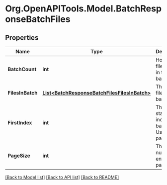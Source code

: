 
# Org.OpenAPITools.Model.BatchResponseBatchFiles

## Properties

Name | Type | Description | Notes
------------ | ------------- | ------------- | -------------
**BatchCount** | **int** | How many files/entries in the batch. | [optional] 
**FilesInBatch** | [**List&lt;BatchResponseBatchFilesFilesInBatch&gt;**](BatchResponseBatchFilesFilesInBatch.md) | The list of files in this batch. | [optional] 
**FirstIndex** | **int** | The starting index in the batch. Used for pagination. | [optional] 
**PageSize** | **int** | The number of entries per page. | [optional] 

[[Back to Model list]](../README.md#documentation-for-models)
[[Back to API list]](../README.md#documentation-for-api-endpoints)
[[Back to README]](../README.md)

